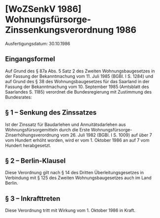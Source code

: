 # [WoZSenkV 1986] Wohnungsfürsorge-Zinssenkungsverordnung 1986

Ausfertigungsdatum: 30.10.1986

 

## Eingangsformel

Auf Grund des § 87a Abs. 5 Satz 2 des Zweiten Wohnungsbaugesetzes in der Fassung der Bekanntmachung vom 11. Juli 1985 (BGBl. I S. 1284) und auf Grund des § 38 des Wohnungsbaugesetzes für das Saarland in der Fassung der Bekanntmachung vom 10. September 1985 (Amtsblatt des Saarlandes S. 1185) verordnet die Bundesregierung mit Zustimmung des Bundesrates:


## § 1 – Senkung des Zinssatzes

Ist der Zinssatz für Baudarlehen und Annuitätsdarlehen aus Wohnungsfürsorgemitteln durch die Erste Wohnungsfürsorge-Zinserhöhungsverordnung vom 26. Juli 1982 (BGBl. I S. 1009) auf über 7 vom Hundert erhöht worden, wird er vom 1. Oktober 1986 an auf 7 vom Hundert herabgesetzt.


## § 2 – Berlin-Klausel

Diese Verordnung gilt nach § 14 des Dritten Überleitungsgesetzes in Verbindung mit § 125 des Zweiten Wohnungsbaugesetzes auch im Land Berlin.


## § 3 – Inkrafttreten

Diese Verordnung tritt mit Wirkung vom 1. Oktober 1986 in Kraft.
